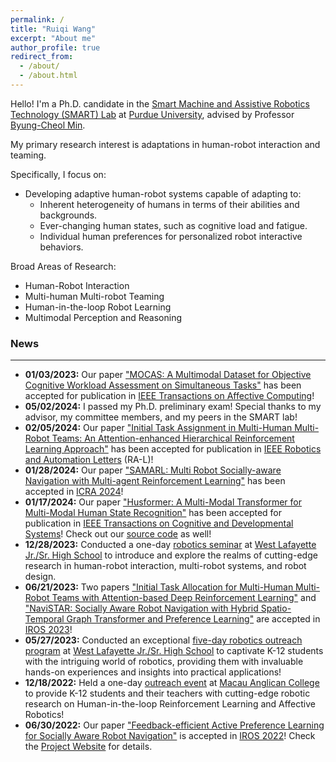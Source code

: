 ```yaml
---
permalink: /
title: "Ruiqi Wang"
excerpt: "About me"
author_profile: true
redirect_from: 
  - /about/
  - /about.html
---
```


Hello! I'm a Ph.D. candidate in the [Smart Machine and Assistive Robotics Technology (SMART) Lab](http://www.smart-laboratory.org/) 
at [Purdue University](https://www.purdue.edu/),
advised by Professor [Byung-Cheol Min](http://www.smart-laboratory.org/group/bcm.html).

My primary research interest is adaptations in human-robot interaction and teaming. 

Specifically, I focus on:

- Developing adaptive human-robot systems capable of adapting to:
  - Inherent heterogeneity of humans in terms of their abilities and backgrounds.
  - Ever-changing human states, such as cognitive load and fatigue.
  - Individual human preferences for personalized robot interactive behaviors.

Broad Areas of Research:
- Human-Robot Interaction
- Multi-human Multi-robot Teaming
- Human-in-the-loop Robot Learning
- Multimodal Perception and Reasoning


### News
---
- **01/03/2023:** Our paper ["MOCAS: A Multimodal Dataset for Objective Cognitive Workload Assessment on Simultaneous Tasks"](https://ieeexplore.ieee.org/document/10557131) has been accepted for publication in [IEEE Transactions on Affective Computing](https://ieeexplore.ieee.org/xpl/RecentIssue.jsp?punumber=5165369)!
- **05/02/2024:** I passed my Ph.D. preliminary exam! Special thanks to my advisor, my committee members, and my peers in the SMART lab!
- **02/05/2024:** Our paper ["Initial Task Assignment in Multi-Human Multi-Robot Teams: An Attention-enhanced Hierarchical Reinforcement Learning Approach"](https://sites.google.com/view/ita-aehrl) has been accepted for publication in [IEEE Robotics and Automation Letters](https://ieeexplore.ieee.org/xpl/RecentIssue.jsp?punumber=7083369) (RA-L)!
- **01/28/2024:** Our paper ["SAMARL: Multi Robot Socially-aware Navigation with Multi-agent Reinforcement Learning"](https://sites.google.com/view/samarl) has been accepted in [ICRA 2024](https://2024.ieee-icra.org/)!
- **01/17/2024:** Our paper ["Husformer: A Multi-Modal Transformer for Multi-Modal Human State Recognition"](https://ieeexplore.ieee.org/document/10413204) has been accepted for publication in [IEEE Transactions on Cognitive and Developmental Systems](https://ieeexplore.ieee.org/xpl/RecentIssue.jsp?punumber=7274989)! Check out our [source code](https://github.com/SMARTlab-Purdue/Husformer) as well!
- **12/28/2023:** Conducted a one-day [robotics seminar](https://polytechnic.purdue.edu/ahmrs/outreach/2023-fall-wlhs) at [West Lafayette Jr./Sr. High School](https://www.wl.k12.in.us/jrsr?_ga=2.190104235.1888180478.1720911245-1660870725.1673115484) to introduce and explore the realms of cutting-edge research in human-robot interaction, multi-robot systems, and robot design.
- **06/21/2023:** Two papers ["Initial Task Allocation for Multi-Human Multi-Robot Teams with Attention-based Deep Reinforcement Learning"](https://sites.google.com/view/ITA-AtRL) and ["NaviSTAR: Socially Aware Robot Navigation with Hybrid Spatio-Temporal Graph Transformer and Preference Learning"](https://sites.google.com/view/san-navistar) are accepted in [IROS 2023](https://ieee-iros.org/)!
- **05/27/2023:** Conducted an exceptional [five-day robotics outreach program](https://polytechnic.purdue.edu/ahmrs/outreach/2023-spring-wlhs) at [West Lafayette Jr./Sr. High School](https://www.wl.k12.in.us/jrsr?_ga=2.190104235.1888180478.1720911245-1660870725.1673115484) to captivate K-12 students with the intriguing world of robotics, providing them with invaluable hands-on experiences and insights into practical applications!
- **12/18/2022:** Held a one-day [outreach event](https://polytechnic.purdue.edu/ahmrs/outreach/2022-fall-macau-anglican-college) at [Macau Anglican College](https://acm.edu.mo/?_ga=2.190236331.1888180478.1720911245-1660870725.1673115484) to provide K-12 students and their teachers with cutting-edge robotic research on Human-in-the-loop Reinforcement Learning and Affective Robotics!
- **06/30/2022:** Our paper ["Feedback-efficient Active Preference Learning for Socially Aware Robot Navigation"](https://ieeexplore.ieee.org/document/9981616) is accepted in [IROS 2022](https://iros2022.org/)! Check the [Project Website](https://sites.google.com/view/san-fapl) for details.

